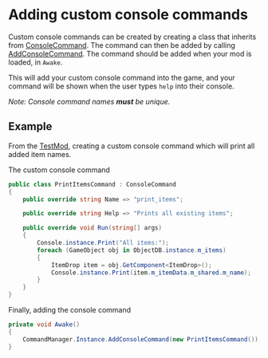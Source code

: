 ﻿# Adding custom console commands
Custom console commands can be created by creating a class that inherits from [ConsoleCommand](xref:Jotunn.Entities.ConsoleCommand). The command can then be added by calling [AddConsoleCommand](xref:Jotunn.Managers.CommandManager.AddConsoleCommand(JotunnLib.Entities.ConsoleCommand)). The command should be added when your mod is loaded, in `Awake`.  

This will add your custom console command into the game, and your command will be shown when the user types `help` into their console.

_Note: Console command names **must** be unique._

## Example
From the [TestMod](https://github.com/Valheim-Modding/Jotunn/blob/main/TestMod/ConsoleCommands/PrintItemsCommand.cs), creating a custom console command which will print all added item names.  

The custom console command
```cs
public class PrintItemsCommand : ConsoleCommand
{
    public override string Name => "print_items";

    public override string Help => "Prints all existing items";

    public override void Run(string[] args)
    {
        Console.instance.Print("All items:");
        foreach (GameObject obj in ObjectDB.instance.m_items)
        {
            ItemDrop item = obj.GetComponent<ItemDrop>();
            Console.instance.Print(item.m_itemData.m_shared.m_name);
        }
    }
}
```

Finally, adding the console command

```cs
private void Awake()
{
    CommandManager.Instance.AddConsoleCommand(new PrintItemsCommand());
}
```
